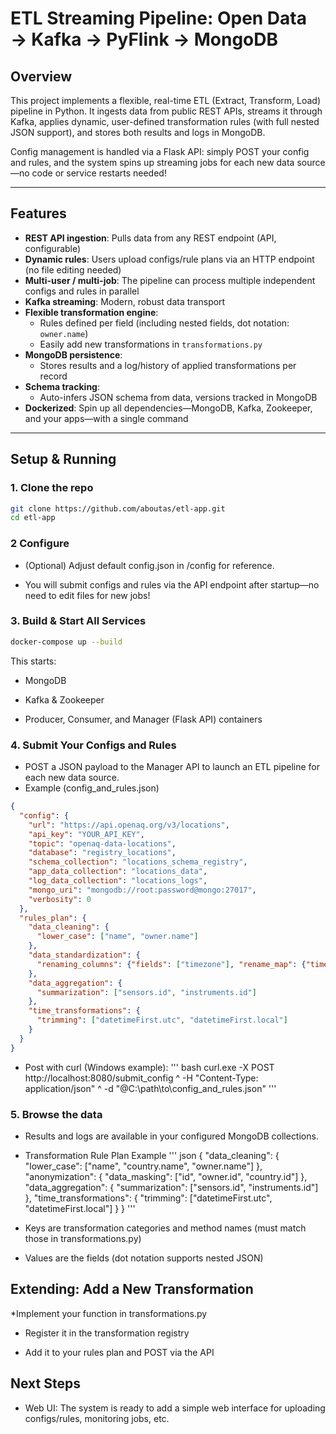# ETL Streaming Pipeline: Open Data → Kafka → PyFlink → MongoDB

## Overview
This project implements a flexible, real-time ETL (Extract, Transform, Load) pipeline in Python.
It ingests data from public REST APIs, streams it through Kafka, applies dynamic, user-defined transformation rules (with full nested JSON support), and stores both results and logs in MongoDB.

Config management is handled via a Flask API: simply POST your config and rules, and the system spins up streaming jobs for each new data source—no code or service restarts needed!

---

## Features

- **REST API ingestion**: Pulls data from any REST endpoint (API, configurable)
- **Dynamic rules**: Users upload configs/rule plans via an HTTP endpoint (no file editing needed)
- **Multi-user / multi-job**: The pipeline can process multiple independent configs and rules in parallel
- **Kafka streaming**: Modern, robust data transport
- **Flexible transformation engine**: 
  - Rules defined per field (including nested fields, dot notation: `owner.name`)
  - Easily add new transformations in `transformations.py`
- **MongoDB persistence**:
  - Stores results and a log/history of applied transformations per record
- **Schema tracking**:
  - Auto-infers JSON schema from data, versions tracked in MongoDB
- **Dockerized**: Spin up all dependencies—MongoDB, Kafka, Zookeeper, and your apps—with a single command
---

## Setup & Running

### 1. Clone the repo
``` bash
git clone https://github.com/aboutas/etl-app.git
cd etl-app
```

### 2 Configure
* (Optional) Adjust default config.json in /config for reference.

* You will submit configs and rules via the API endpoint after startup—no need to edit files for new jobs!


### 3. Build & Start All Services
``` bash
docker-compose up --build
```
This starts:
* MongoDB

* Kafka & Zookeeper

* Producer, Consumer, and Manager (Flask API) containers

### 4. Submit Your Configs and Rules
* POST a JSON payload to the Manager API to launch an ETL pipeline for each new data source.
* Example (config_and_rules.json)
```json 
{
  "config": {
    "url": "https://api.openaq.org/v3/locations",
    "api_key": "YOUR_API_KEY",
    "topic": "openaq-data-locations",
    "database": "registry_locations",
    "schema_collection": "locations_schema_registry",
    "app_data_collection": "locations_data",
    "log_data_collection": "locations_logs",
    "mongo_uri": "mongodb://root:password@mongo:27017",
    "verbosity": 0
  },
  "rules_plan": {
    "data_cleaning": {
      "lower_case": ["name", "owner.name"]
    },
    "data_standardization": {
      "renaming_columns": {"fields": ["timezone"], "rename_map": {"timezone": "zoniwras"}}
    },
    "data_aggregation": {
      "summarization": ["sensors.id", "instruments.id"]
    },
    "time_transformations": {
      "trimming": ["datetimeFirst.utc", "datetimeFirst.local"]
    }
  }
}
```
* Post with curl (Windows example):
''' bash
curl.exe -X POST http://localhost:8080/submit_config ^
  -H "Content-Type: application/json" ^
  -d "@C:\path\to\config_and_rules.json"
'''

### 5. Browse the data

* Results and logs are available in your configured MongoDB collections.

* Transformation Rule Plan Example
''' json
{
  "data_cleaning": {
    "lower_case": ["name", "country.name", "owner.name"]
  },
  "anonymization": {
    "data_masking": ["id", "owner.id", "country.id"]
  },
  "data_aggregation": {
    "summarization": ["sensors.id", "instruments.id"]
  },
  "time_transformations": {
    "trimming": ["datetimeFirst.utc", "datetimeFirst.local"]
  }
}
'''

* Keys are transformation categories and method names (must match those in transformations.py)

* Values are the fields (dot notation supports nested JSON)

## Extending: Add a New Transformation
*Implement your function in transformations.py

* Register it in the transformation registry

* Add it to your rules plan and POST via the API

## Next Steps
* Web UI: The system is ready to add a simple web interface for uploading configs/rules, monitoring jobs, etc.

